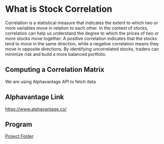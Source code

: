 # What is Stock Correlation

Correlation is a statistical measure that indicates the extent to which two or more variables move in relation to each other. In the context of stocks, correlation can help us understand the degree to which the prices of two or more stocks move together. A positive correlation indicates that the stocks tend to move in the same direction, while a negative correlation means they move in opposite directions. By identifying uncorrelated stocks, traders can minimize risk and build a more balanced portfolio.

## Computing a Correlation Matrix
We are using Alphavantage API to fetch data

## Alphavantage Link
https://www.alphavantage.co/

## Program 
[Project Folder](../correlation/)


